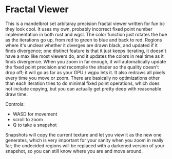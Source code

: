 # Fractal Viewer

This is a mandelbrot set arbitaray precision fractal viewer written for fun bc they look cool.
It uses my own, probably incorrect fixed point number implementation in both rust and wgsl.
The color function just rotates the hue as the iterations go up, from red to green to blue and back to red.
Regions where it's unclear whether it diverges are drawn black, and updated if it finds divergence; one distinct feature is that it just keeps iterating, it doesn't have a max like most viewers do, and it updates the colors in real time as it finds divergence.
When you zoom in far enough, it will automatically update the fixed point precision and recompile the shader so the quality doesn't drop off; it will go as far as your GPU / wgpu lets it.
It also redraws all pixels every time you move or zoom.
There are basically no optimizations other than each iteration tries to do minimal fixed point operations, which does not include copying, but you can actually get pretty deep with reasonable draw time.

Controls:
 - WASD for movement
 - scroll to zoom
 - Q to take a snapshot

Snapshots will copy the current texture and let you view it as the new one generates, which is very important for your sanity when you zoom in really far; the undecided regions will be replaced with a darkened version of your snapshot, so you can still know where you are and move around.
